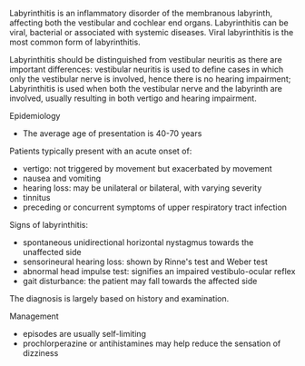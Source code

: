 Labyrinthitis is an inflammatory disorder of the membranous labyrinth, affecting both the vestibular and cochlear end organs. Labyrinthitis can be viral, bacterial or associated with systemic diseases. Viral labyrinthitis is the most common form of labyrinthitis.   
  
Labyrinthitis should be distinguished from vestibular neuritis as there are important differences: vestibular neuritis is used to define cases in which only the vestibular nerve is involved, hence there is no hearing impairment; Labyrinthitis is used when both the vestibular nerve and the labyrinth are involved, usually resulting in both vertigo and hearing impairment.   
  
Epidemiology  
* The average age of presentation is 40\-70 years

  
Patients typically present with an acute onset of:  
* vertigo: not triggered by movement but exacerbated by movement
* nausea and vomiting
* hearing loss: may be unilateral or bilateral, with varying severity
* tinnitus
* preceding or concurrent symptoms of upper respiratory tract infection

  
Signs of labyrinthitis:  
* spontaneous unidirectional horizontal nystagmus towards the unaffected side
* sensorineural hearing loss: shown by Rinne's test and Weber test
* abnormal head impulse test: signifies an impaired vestibulo\-ocular reflex
* gait disturbance: the patient may fall towards the affected side

   
The diagnosis is largely based on history and examination.  
  
Management  
* episodes are usually self\-limiting
* prochlorperazine or antihistamines may help reduce the sensation of dizziness
